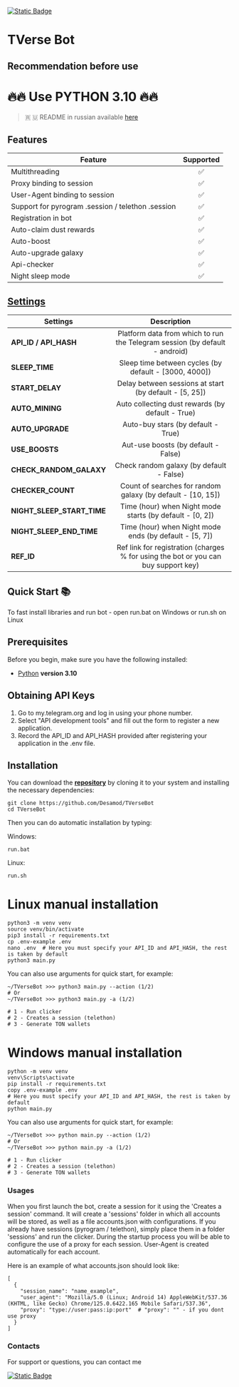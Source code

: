[![Static Badge](https://img.shields.io/badge/Telegram-Bot%20Link-Link?style=for-the-badge&logo=Telegram&logoColor=white&logoSize=auto&color=blue)](https://t.me/TVerse?startapp=galaxy-00042498770002d6ddec0000a9a392)

# TVerse Bot
## Recommendation before use

# 🔥🔥 Use PYTHON 3.10 🔥🔥

> 🇷 🇺 README in russian available [here](README-RU.md)

## Features  
| Feature                                           | Supported |
|---------------------------------------------------|:---------:|
| Multithreading                                    |     ✅     |
| Proxy binding to session                          |     ✅     |
| User-Agent binding to session                     |     ✅     |
| Support for pyrogram .session / telethon .session |     ✅     |
| Registration in bot                               |     ✅     |
| Auto-claim dust rewards                           |     ✅     |
| Auto-boost                                        |     ✅     |
| Auto-upgrade galaxy                               |     ✅     |
| Api-checker                                       |     ✅     |
| Night sleep mode                                  |     ✅     |



## [Settings](https://github.com/Desamod/TVerseBot/blob/master/.env-example/)
| Settings                   |                                    Description                                     |
|----------------------------|:----------------------------------------------------------------------------------:|
| **API_ID / API_HASH**      |    Platform data from which to run the Telegram session (by default - android)     |
| **SLEEP_TIME**             |               Sleep time between cycles (by default - [3000, 4000])                |
| **START_DELAY**            |               Delay between sessions at start (by default - [5, 25])               |
| **AUTO_MINING**            |                  Auto collecting dust rewards (by default - True)                  |
| **AUTO_UPGRADE**           |                         Auto-buy stars (by default - True)                         |
| **USE_BOOSTS**             |                        Aut-use boosts (by default - False)                         |
| **CHECK_RANDOM_GALAXY**    |                      Check random galaxy (by default - False)                      |
| **CHECKER_COUNT**          |            Count of searches for random galaxy (by default - [10, 15])             |
| **NIGHT_SLEEP_START_TIME** |              Time (hour) when Night mode starts (by default - [0, 2])              |
| **NIGHT_SLEEP_END_TIME**   |               Time (hour) when Night mode ends (by default - [5, 7])               |
| **REF_ID**                 | Ref link for registration (charges % for using the bot or you can buy support key) |


## Quick Start 📚

To fast install libraries and run bot - open run.bat on Windows or run.sh on Linux

## Prerequisites
Before you begin, make sure you have the following installed:
- [Python](https://www.python.org/downloads/) **version 3.10**

## Obtaining API Keys
1. Go to my.telegram.org and log in using your phone number.
2. Select "API development tools" and fill out the form to register a new application.
3. Record the API_ID and API_HASH provided after registering your application in the .env file.

## Installation
You can download the [**repository**](https://github.com/Desamod/TVerseBot) by cloning it to your system and installing the necessary dependencies:
```shell
git clone https://github.com/Desamod/TVerseBot
cd TVerseBot
```

Then you can do automatic installation by typing:

Windows:
```shell
run.bat
```

Linux:
```shell
run.sh
```

# Linux manual installation
```shell
python3 -m venv venv
source venv/bin/activate
pip3 install -r requirements.txt
cp .env-example .env
nano .env  # Here you must specify your API_ID and API_HASH, the rest is taken by default
python3 main.py
```

You can also use arguments for quick start, for example:
```shell
~/TVerseBot >>> python3 main.py --action (1/2)
# Or
~/TVerseBot >>> python3 main.py -a (1/2)

# 1 - Run clicker
# 2 - Creates a session (telethon)
# 3 - Generate TON wallets
```

# Windows manual installation
```shell
python -m venv venv
venv\Scripts\activate
pip install -r requirements.txt
copy .env-example .env
# Here you must specify your API_ID and API_HASH, the rest is taken by default
python main.py
```

You can also use arguments for quick start, for example:
```shell
~/TVerseBot >>> python main.py --action (1/2)
# Or
~/TVerseBot >>> python main.py -a (1/2)

# 1 - Run clicker
# 2 - Creates a session (telethon)
# 3 - Generate TON wallets
```

### Usages
When you first launch the bot, create a session for it using the 'Creates a session' command. It will create a 'sessions' folder in which all accounts will be stored, as well as a file accounts.json with configurations.
If you already have sessions (pyrogram / telethon), simply place them in a folder 'sessions' and run the clicker. During the startup process you will be able to configure the use of a proxy for each session.
User-Agent is created automatically for each account.

Here is an example of what accounts.json should look like:
```shell
[
  {
    "session_name": "name_example",
    "user_agent": "Mozilla/5.0 (Linux; Android 14) AppleWebKit/537.36 (KHTML, like Gecko) Chrome/125.0.6422.165 Mobile Safari/537.36",
    "proxy": "type://user:pass:ip:port"  # "proxy": "" - if you dont use proxy
  }
]
```

### Contacts

For support or questions, you can contact me

[![Static Badge](https://img.shields.io/badge/Telegram-Channel-Link?style=for-the-badge&logo=Telegram&logoColor=white&logoSize=auto&color=blue)](https://t.me/desforge_cryptwo)



